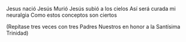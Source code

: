 Jesus nació 
Jesús Murió 
Jesús subió a los cielos 
Así será curada mi neuralgia 
Como estos conceptos son ciertos 

(Repítase tres veces con tres Padres Nuestros en honor a la Santísima Trinidad)